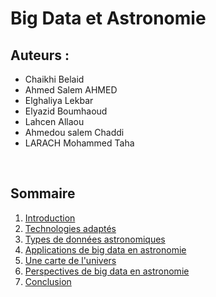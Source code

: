 # Big Data et Astronomie 
## Auteurs : <br/>
- Chaikhi Belaid
-  Ahmed Salem AHMED
- Elghaliya Lekbar
- Elyazid Boumhaoud
- Lahcen Allaou
- Ahmedou salem Chaddi 
- LARACH Mohammed Taha
<br/>

## Sommaire
1. <a href="Introduction.md" target="_blank">Introduction</a>
2. <a href="Chapitre2.md" target="_blank">Technologies adaptés</a>
3. <a href="chapitre 3.md" target="_blank">Types de données astronomiques</a>
4. <a href="chapitre 4.md" target="_blank">Applications de big data en astronomie</a>
5. <a href="chapitre 5.md" target="_blank">Une carte de l'univers</a>
6. <a href="chapitre 6.md" target="_blank">Perspectives de big data en astronomie</a>
7. <a href="Conclusion.md" target="_blank">Conclusion</a>



